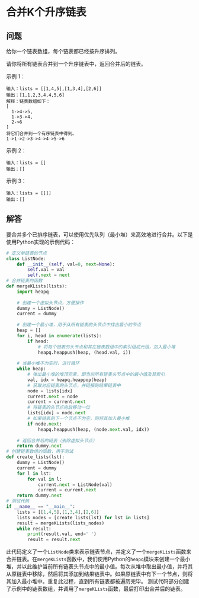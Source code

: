 # 合并K个升序链表
## 问题
给你一个链表数组，每个链表都已经按升序排列。

请你将所有链表合并到一个升序链表中，返回合并后的链表。



示例 1：
```
输入：lists = [[1,4,5],[1,3,4],[2,6]]
输出：[1,1,2,3,4,4,5,6]
解释：链表数组如下：
[
  1->4->5,
  1->3->4,
  2->6
]
将它们合并到一个有序链表中得到。
1->1->2->3->4->4->5->6
```
示例 2：
```
输入：lists = []
输出：[]
```
示例 3：
```
输入：lists = [[]]
输出：[]
```
## 解答
要合并多个已排序链表，可以使用优先队列（最小堆）来高效地进行合并。以下是使用Python实现的示例代码：
```python
# 定义单链表的节点
class ListNode:
    def __init__(self, val=0, next=None):
        self.val = val
        self.next = next
# 合并链表的函数
def mergeKLists(lists):
    import heapq
    
    # 创建一个虚拟头节点，方便操作
    dummy = ListNode()
    current = dummy
    
    # 创建一个最小堆，用于从所有链表的头节点中找出最小的节点
    heap = []
    for i, head in enumerate(lists):
        if head:
            # 将每个链表的头节点和其在链表数组中的索引组成元组，加入最小堆
            heapq.heappush(heap, (head.val, i))
    
    # 当最小堆不为空时，进行循环
    while heap:
        # 弹出最小堆的堆顶元素，即当前所有链表头节点中的最小值及其索引
        val, idx = heapq.heappop(heap)
        # 获取对应链表的头节点，并链接到结果链表中
        node = lists[idx]
        current.next = node
        current = current.next
        # 将链表的头节点向后移动一位
        lists[idx] = node.next
        # 如果链表的下一个节点不为空，则将其加入最小堆
        if node.next:
            heapq.heappush(heap, (node.next.val, idx))
    
    # 返回合并后的链表（去除虚拟头节点）
    return dummy.next
# 创建链表数组的函数，用于测试
def create_lists(lst):
    dummy = ListNode()
    current = dummy
    for l in lst:
        for val in l:
            current.next = ListNode(val)
            current = current.next
    return dummy.next
# 测试代码
if __name__ == "__main__":
    lists = [[1,4,5],[1,3,4],[2,6]]
    lists_nodes = [create_lists(lst) for lst in lists]
    result = mergeKLists(lists_nodes)
    while result:
        print(result.val, end=' ')
        result = result.next
```
此代码定义了一个`ListNode`类来表示链表节点，并定义了一个`mergeKLists`函数来合并链表。在`mergeKLists`函数中，我们使用Python的`heapq`模块来创建一个最小堆，并以此维护当前所有链表头节点中的最小值。每次从堆中取出最小值，并将其从原链表中移除，然后将其添加到结果链表中。如果原链表中有下一个节点，则将其加入最小堆中。重复此过程，直到所有链表都被遍历完毕。
测试代码部分创建了示例中的链表数组，并调用了`mergeKLists`函数，最后打印出合并后的链表。

